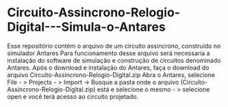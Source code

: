 # Circuito-Assincrono-Relogio-Digital---Simula-o-Antares
Esse repositório contém o arquivo de um circuito assíncrono, construído no simulador Antares
Para funcionamento desse arquivo será necessaria a instalação do software de simulação e construção de circuitos denominado Antares.
Após o download e instalação do Antares, faça o download do arquivo Circuito-Assincrono-Relogio-Digital.zip
Abra o Antares, selecione File - > Projects - > Import -> Busque a pasta onde o arquivo (Circuito-Assincrono-Relogio-Digital.zip) está e selecione o mesmo - > selecione open e você terá acesso ao circuito projetado.
